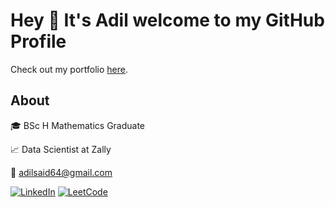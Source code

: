 # Hey 👋 It's Adil welcome to my GitHub Profile

Check out my portfolio [here](https://adilsaid64.github.io).

## About

🎓 BSc H Mathematics Graduate

📈 Data Scientist at Zally

📧 adilsaid64@gmail.com

<a href="https://www.linkedin.com/in/adil-s64/" target="_blank"><img src="https://img.shields.io/badge/LinkedIn-%230077B5.svg?&style=flat-square&logo=linkedin&logoColor=white" alt="LinkedIn"></a>
[![LeetCode](https://img.shields.io/badge/LeetCode-%23FFA116.svg?&style=flat-square&logo=leetcode&logoColor=white)](https://leetcode.com/adilsaid64/) 
